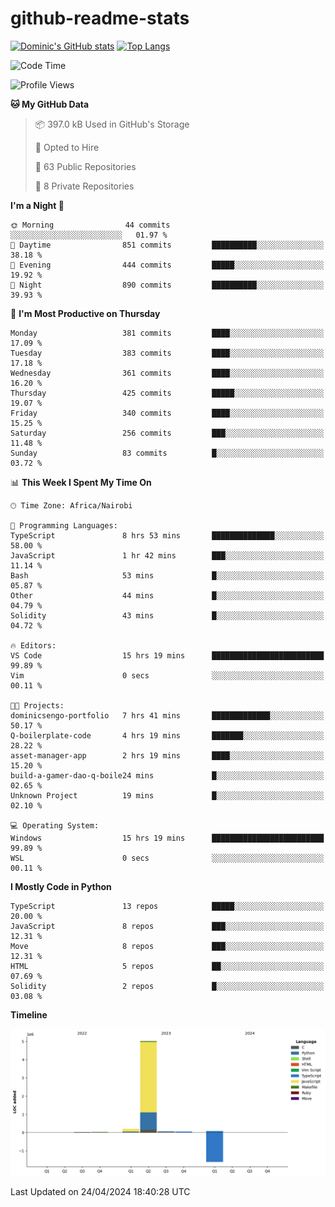 # github-readme-stats
[![Dominic's GitHub stats](https://github-readme-stats.vercel.app/api?username=Domengo&show_icons=true)](https://github.com/anuraghazra/github-readme-stats)
[![Top Langs](https://github-readme-stats.vercel.app/api/top-langs/?username=Domengo&show_icons=true)](https://github.com/Domengo/github-readme-stats)

<!--START_SECTION:waka-->
![Code Time](http://img.shields.io/badge/Code%20Time-620%20hrs%2027%20mins-blue)

![Profile Views](http://img.shields.io/badge/Profile%20Views-1-blue)

**🐱 My GitHub Data** 

> 📦 397.0 kB Used in GitHub's Storage 
 > 
> 💼 Opted to Hire
 > 
> 📜 63 Public Repositories 
 > 
> 🔑 8 Private Repositories 
 > 
**I'm a Night 🦉** 

```text
🌞 Morning                44 commits          ░░░░░░░░░░░░░░░░░░░░░░░░░   01.97 % 
🌆 Daytime                851 commits         ██████████░░░░░░░░░░░░░░░   38.18 % 
🌃 Evening                444 commits         █████░░░░░░░░░░░░░░░░░░░░   19.92 % 
🌙 Night                  890 commits         ██████████░░░░░░░░░░░░░░░   39.93 % 
```
📅 **I'm Most Productive on Thursday** 

```text
Monday                   381 commits         ████░░░░░░░░░░░░░░░░░░░░░   17.09 % 
Tuesday                  383 commits         ████░░░░░░░░░░░░░░░░░░░░░   17.18 % 
Wednesday                361 commits         ████░░░░░░░░░░░░░░░░░░░░░   16.20 % 
Thursday                 425 commits         █████░░░░░░░░░░░░░░░░░░░░   19.07 % 
Friday                   340 commits         ████░░░░░░░░░░░░░░░░░░░░░   15.25 % 
Saturday                 256 commits         ███░░░░░░░░░░░░░░░░░░░░░░   11.48 % 
Sunday                   83 commits          █░░░░░░░░░░░░░░░░░░░░░░░░   03.72 % 
```


📊 **This Week I Spent My Time On** 

```text
🕑︎ Time Zone: Africa/Nairobi

💬 Programming Languages: 
TypeScript               8 hrs 53 mins       ██████████████░░░░░░░░░░░   58.00 % 
JavaScript               1 hr 42 mins        ███░░░░░░░░░░░░░░░░░░░░░░   11.14 % 
Bash                     53 mins             █░░░░░░░░░░░░░░░░░░░░░░░░   05.87 % 
Other                    44 mins             █░░░░░░░░░░░░░░░░░░░░░░░░   04.79 % 
Solidity                 43 mins             █░░░░░░░░░░░░░░░░░░░░░░░░   04.72 % 

🔥 Editors: 
VS Code                  15 hrs 19 mins      █████████████████████████   99.89 % 
Vim                      0 secs              ░░░░░░░░░░░░░░░░░░░░░░░░░   00.11 % 

🐱‍💻 Projects: 
dominicsengo-portfolio   7 hrs 41 mins       █████████████░░░░░░░░░░░░   50.17 % 
Q-boilerplate-code       4 hrs 19 mins       ███████░░░░░░░░░░░░░░░░░░   28.22 % 
asset-manager-app        2 hrs 19 mins       ████░░░░░░░░░░░░░░░░░░░░░   15.20 % 
build-a-gamer-dao-q-boile24 mins             █░░░░░░░░░░░░░░░░░░░░░░░░   02.65 % 
Unknown Project          19 mins             █░░░░░░░░░░░░░░░░░░░░░░░░   02.10 % 

💻 Operating System: 
Windows                  15 hrs 19 mins      █████████████████████████   99.89 % 
WSL                      0 secs              ░░░░░░░░░░░░░░░░░░░░░░░░░   00.11 % 
```

**I Mostly Code in Python** 

```text
TypeScript               13 repos            █████░░░░░░░░░░░░░░░░░░░░   20.00 % 
JavaScript               8 repos             ███░░░░░░░░░░░░░░░░░░░░░░   12.31 % 
Move                     8 repos             ███░░░░░░░░░░░░░░░░░░░░░░   12.31 % 
HTML                     5 repos             ██░░░░░░░░░░░░░░░░░░░░░░░   07.69 % 
Solidity                 2 repos             █░░░░░░░░░░░░░░░░░░░░░░░░   03.08 % 
```



**Timeline**

![Lines of Code chart](https://raw.githubusercontent.com/Domengo/Domengo/main/assets/bar_graph.png)


 Last Updated on 24/04/2024 18:40:28 UTC
<!--END_SECTION:waka-->



